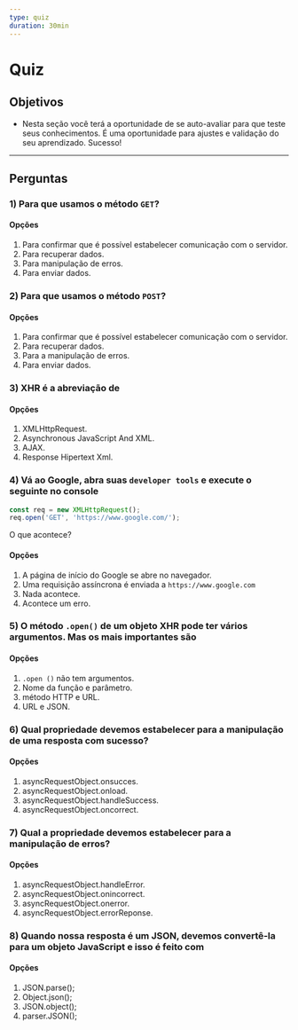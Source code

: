 ```yaml
---
type: quiz
duration: 30min
---
```


# Quiz

## Objetivos

- Nesta seção você terá a oportunidade de se auto-avaliar para que teste seus
  conhecimentos. É uma oportunidade para ajustes e validação do seu aprendizado.
  Sucesso!

***

## Perguntas

### 1) Para que usamos o método `GET`?

#### Opções

1. Para confirmar que é possível estabelecer comunicação com o servidor.
2. Para recuperar dados.
3. Para manipulação de erros.
4. Para enviar dados.

<solution style="display:none;">2</solution>

### 2) Para que usamos o método `POST`?

#### Opções

1. Para confirmar que é possível estabelecer comunicação com o servidor.
2. Para recuperar dados.
3. Para a manipulação de erros.
4. Para enviar dados.

<solution style="display:none;">4</solution>

### 3) XHR é a abreviação de

#### Opções

1. XMLHttpRequest.
2. Asynchronous JavaScript And XML.
3. AJAX.
4. Response Hipertext Xml.

<solution style="display:none;">1</solution>

### 4) Vá ao Google, abra suas `developer tools` e execute o seguinte no console

```javascript
const req = new XMLHttpRequest();
req.open('GET', 'https://www.google.com/');
```

O que acontece?

#### Opções

1. A página de início do Google se abre no navegador.
2. Uma requisição assíncrona é enviada a `https://www.google.com`
3. Nada acontece.
4. Acontece um erro.

<solution style="display:none;">3</solution>

<!--

Explicação:

O método .open() do XHR não envia de fato a requisição! Ele configura o estado e
dá ao objeto a informação que será necessária quando o request de fato acontece.
Um pouco chato... então vamos enviar de fato a requisição.

-->

### 5) O método `.open()` de um objeto XHR pode ter vários argumentos. Mas os mais importantes são

#### Opções

1. `.open ()` não tem argumentos.
2. Nome da função e parâmetro.
3. método HTTP e URL.
4. URL e JSON.

<solution style="display:none;">3</solution>

### 6) Qual propriedade devemos estabelecer para a manipulação de uma resposta com sucesso?

#### Opções

1. asyncRequestObject.onsucces.
2. asyncRequestObject.onload.
3. asyncRequestObject.handleSuccess.
4. asyncRequestObject.oncorrect.

<solution style="display:none;">2</solution>

### 7) Qual a propriedade devemos estabelecer para a manipulação de erros?

#### Opções

1. asyncRequestObject.handleError.
2. asyncRequestObject.onincorrect.
3. asyncRequestObject.onerror.
4. asyncRequestObject.errorReponse.

<solution style="display:none;">3</solution>

### 8) Quando nossa resposta é um JSON, devemos convertê-la para um objeto JavaScript e isso é feito com

#### Opções

1. JSON.parse();
2. Object.json();
3. JSON.object();
4. parser.JSON();

<solution style="display:none;">1</solution>

